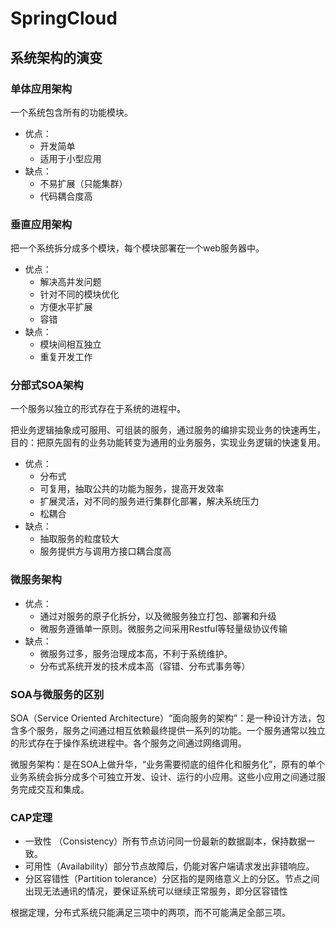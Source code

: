 # SpringCloud

<!--开始学习时间20200427-->

## 系统架构的演变

### 单体应用架构

一个系统包含所有的功能模块。

- 优点：
  - 开发简单
  - 适用于小型应用
- 缺点：
  - 不易扩展（只能集群）
  - 代码耦合度高

### 垂直应用架构

把一个系统拆分成多个模块，每个模块部署在一个web服务器中。

- 优点：
  - 解决高并发问题
  - 针对不同的模块优化
  - 方便水平扩展
  - 容错
- 缺点：
  - 模块间相互独立
  - 重复开发工作

### 分部式SOA架构

一个服务以独立的形式存在于系统的进程中。

把业务逻辑抽象成可服用、可组装的服务，通过服务的编排实现业务的快速再生，目的：把原先固有的业务功能转变为通用的业务服务，实现业务逻辑的快速复用。

- 优点：
  - 分布式
  - 可复用，抽取公共的功能为服务，提高开发效率
  - 扩展灵活，对不同的服务进行集群化部署，解决系统压力
  - 松耦合
- 缺点：
  - 抽取服务的粒度较大
  - 服务提供方与调用方接口耦合度高

### 微服务架构

- 优点：
  - 通过对服务的原子化拆分，以及微服务独立打包、部署和升级
  - 微服务遵循单一原则。微服务之间采用Restful等轻量级协议传输
- 缺点：
  - 微服务过多，服务治理成本高，不利于系统维护。
  - 分布式系统开发的技术成本高（容错、分布式事务等）

### SOA与微服务的区别

SOA（Service Oriented Architecture）“面向服务的架构”：是一种设计方法，包含多个服务，服务之间通过相互依赖最终提供一系列的功能。一个服务通常以独立的形式存在于操作系统进程中。各个服务之间通过网络调用。

微服务架构：是在SOA上做升华，“业务需要彻底的组件化和服务化”，原有的单个业务系统会拆分成多个可独立开发、设计、运行的小应用。这些小应用之间通过服务完成交互和集成。

### CAP定理

- 一致性 （Consistency）所有节点访问同一份最新的数据副本，保持数据一致。
- 可用性（Availability）部分节点故障后，仍能对客户端请求发出非错响应。
- 分区容错性（Partition tolerance）分区指的是网络意义上的分区。节点之间出现无法通讯的情况，要保证系统可以继续正常服务，即分区容错性

根据定理，分布式系统只能满足三项中的两项，而不可能满足全部三项。

